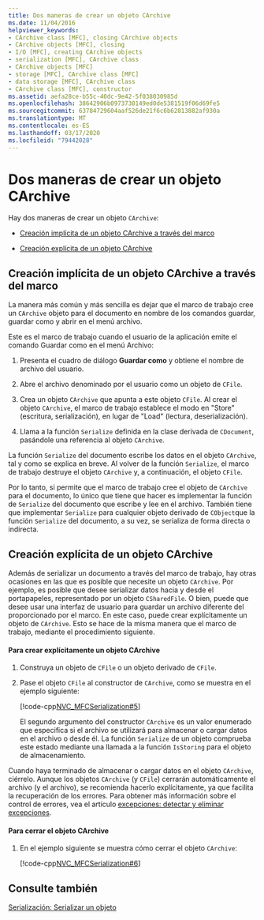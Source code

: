 ```yaml
---
title: Dos maneras de crear un objeto CArchive
ms.date: 11/04/2016
helpviewer_keywords:
- CArchive class [MFC], closing CArchive objects
- CArchive objects [MFC], closing
- I/O [MFC], creating CArchive objects
- serialization [MFC], CArchive class
- CArchive objects [MFC]
- storage [MFC], CArchive class [MFC]
- data storage [MFC], CArchive class
- CArchive class [MFC], constructor
ms.assetid: aefa28ce-b55c-40dc-9e42-5f038030985d
ms.openlocfilehash: 38642906b0973730149ed0de5381519f06d69fe5
ms.sourcegitcommit: 63784729604aaf526de21f6c6b62813882af930a
ms.translationtype: MT
ms.contentlocale: es-ES
ms.lasthandoff: 03/17/2020
ms.locfileid: "79442028"
---
```

# <a name="two-ways-to-create-a-carchive-object"></a>Dos maneras de crear un objeto CArchive

Hay dos maneras de crear un objeto `CArchive`:

- [Creación implícita de un objeto CArchive a través del marco](#_core_implicit_creation_of_a_carchive_object_via_the_framework)

- [Creación explícita de un objeto CArchive](#_core_explicit_creation_of_a_carchive_object)

##  <a name="_core_implicit_creation_of_a_carchive_object_via_the_framework"></a>Creación implícita de un objeto CArchive a través del marco

La manera más común y más sencilla es dejar que el marco de trabajo cree un `CArchive` objeto para el documento en nombre de los comandos guardar, guardar como y abrir en el menú archivo.

Este es el marco de trabajo cuando el usuario de la aplicación emite el comando Guardar como en el menú Archivo:

1. Presenta el cuadro de diálogo **Guardar como** y obtiene el nombre de archivo del usuario.

1. Abre el archivo denominado por el usuario como un objeto de `CFile`.

1. Crea un objeto `CArchive` que apunta a este objeto `CFile`. Al crear el objeto `CArchive`, el marco de trabajo establece el modo en "Store" (escritura, serialización), en lugar de "Load" (lectura, deserialización).

1. Llama a la función `Serialize` definida en la clase derivada de `CDocument`, pasándole una referencia al objeto `CArchive`.

La función `Serialize` del documento escribe los datos en el objeto `CArchive`, tal y como se explica en breve. Al volver de la función `Serialize`, el marco de trabajo destruye el objeto `CArchive` y, a continuación, el objeto `CFile`.

Por lo tanto, si permite que el marco de trabajo cree el objeto de `CArchive` para el documento, lo único que tiene que hacer es implementar la función de `Serialize` del documento que escribe y lee en el archivo. También tiene que implementar `Serialize` para cualquier objeto derivado de `CObject`que la función `Serialize` del documento, a su vez, se serializa de forma directa o indirecta.

##  <a name="_core_explicit_creation_of_a_carchive_object"></a>Creación explícita de un objeto CArchive

Además de serializar un documento a través del marco de trabajo, hay otras ocasiones en las que es posible que necesite un objeto `CArchive`. Por ejemplo, es posible que desee serializar datos hacia y desde el portapapeles, representado por un objeto `CSharedFile`. O bien, puede que desee usar una interfaz de usuario para guardar un archivo diferente del proporcionado por el marco. En este caso, puede crear explícitamente un objeto de `CArchive`. Esto se hace de la misma manera que el marco de trabajo, mediante el procedimiento siguiente.

#### <a name="to-explicitly-create-a-carchive-object"></a>Para crear explícitamente un objeto CArchive

1. Construya un objeto de `CFile` o un objeto derivado de `CFile`.

1. Pase el objeto `CFile` al constructor de `CArchive`, como se muestra en el ejemplo siguiente:

   [!code-cpp[NVC_MFCSerialization#5](../mfc/codesnippet/cpp/two-ways-to-create-a-carchive-object_1.cpp)]

   El segundo argumento del constructor `CArchive` es un valor enumerado que especifica si el archivo se utilizará para almacenar o cargar datos en el archivo o desde él. La función `Serialize` de un objeto comprueba este estado mediante una llamada a la función `IsStoring` para el objeto de almacenamiento.

Cuando haya terminado de almacenar o cargar datos en el objeto `CArchive`, ciérrelo. Aunque los objetos `CArchive` (y `CFile`) cerrarán automáticamente el archivo (y el archivo), se recomienda hacerlo explícitamente, ya que facilita la recuperación de los errores. Para obtener más información sobre el control de errores, vea el artículo [excepciones: detectar y eliminar excepciones](../mfc/exceptions-catching-and-deleting-exceptions.md).

#### <a name="to-close-the-carchive-object"></a>Para cerrar el objeto CArchive

1. En el ejemplo siguiente se muestra cómo cerrar el objeto `CArchive`:

   [!code-cpp[NVC_MFCSerialization#6](../mfc/codesnippet/cpp/two-ways-to-create-a-carchive-object_2.cpp)]

## <a name="see-also"></a>Consulte también

[Serialización: Serializar un objeto](../mfc/serialization-serializing-an-object.md)
